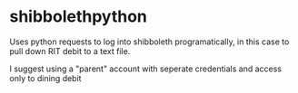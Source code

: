 # shibbolethpython

Uses python requests to log into shibboleth programatically, in this case to pull down RIT debit to a text file.

I suggest using a "parent" account with seperate credentials and access only to dining debit
